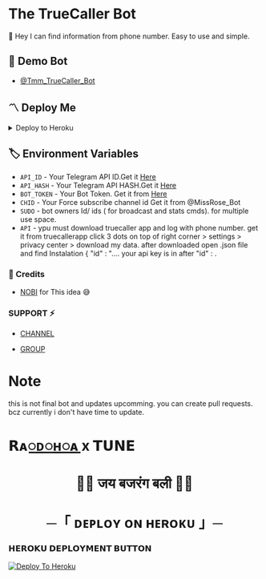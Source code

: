 # The TrueCaller Bot
👾 Hey I can find information from phone number. Easy to use and simple. 

## 🚀 Demo Bot
- [@Tmm_TrueCaller_Bot](https://t.me/Tmm_TrueCaller_Bot)

<h2>〽️ Deploy Me </h2> 
  
<details><summary> Deploy to Heroku </summary>
  
<a href="https://heroku.com/deploy?template=https://github.com/TMM-TEAM/truecallerbot"> <img src="https://img.shields.io/badge/Deploy%20To%20Heroku-black?style=for-the-badge&logo=heroku" width="220" height="38.45"></p></a>
</details>


## 🏷 Environment Variables
  - `API_ID` - Your Telegram API ID.Get it [Here](my.telegram.org)
  - `API_HASH` - Your Telegram API HASH.Get it [Here](my.telegram.org)
  - `BOT_TOKEN` - Your Bot Token. Get it from [Here](https://t.me/BotFather)
  - `CHID` - Your Force subscribe channel id Get it from @MissRose_Bot
  - `SUDO` - bot owners Id/ ids ( for broadcast and stats cmds). for multiple use space.
  - `API` - ypu must download truecaller app and log with phone number. get it from truecallerapp click 3 dots on top of right corner > settings > privacy center > download my data. after downloaded open .json file and find Instalation { "id" : "....
your api key is in after "id" : .
  
### 💫 Credits
 - [NOBI](https://t.me/expertcoderr) for This idea 😅
 
 ### SUPPORT ⚡
 
 - [CHANNEL](https://t.me/tmm_heroku_world) 

 - [GROUP](https://t.me/tmm_support_chat)
 
# Note 
this is not final bot and updates upcomming. you can create pull requests. bcz currently i don't have time to update. 

# 𝗥ᴀ꯭ᴅ꯭ʜ꯭ᴀ x 𝗧𝗨𝗡𝗘
<h1 align="center"
 
### 🚩🚩 जय बजरंग बली 🚩🚩
<h1 align="center"




<h3 align="center">
    ─「 ᴅᴇᴩʟᴏʏ ᴏɴ ʜᴇʀᴏᴋᴜ 」─

<h3> 𝗛𝗘𝗥𝗢𝗞𝗨 𝗗𝗘𝗣𝗟𝗢𝗬𝗠𝗘𝗡𝗧 𝗕𝗨𝗧𝗧𝗢𝗡 </h3>
</h3>

[![Deploy To Heroku](https://graph.org/file/826b0a2fc82db8328a113.png)](https://dashboard.heroku.com/new-app?template=https://github.com/MISHRAJII123/SARKARMADE)
